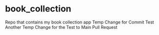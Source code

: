 # book_collection
Repo that contains my book collection app
Temp Change for Commit Test
Another Temp Change for the Test to Main Pull Request

